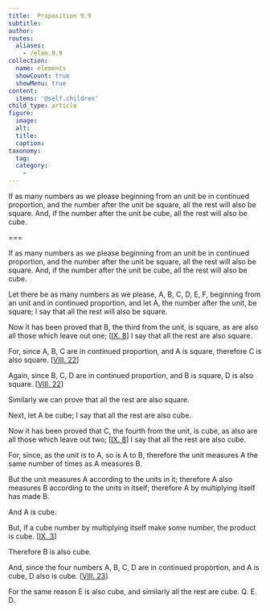 ```yaml
---
title:  Proposition 9.9
subtitle: 
author:
routes:
  aliases:
    - /elem.9.9
collection:
  name: elements
  showCount: true
  showMenu: true
content:
  items: '@self.children'
child_type: article
figure:
  image:
  alt:
  title:
  caption:
taxonomy:
  tag:
  category:
    - 
---
```


<p>
       <hi rend="ital">If as many numbers as we please beginning from an unit be in continued proportion, and the number after the unit be square, all the rest will also be square. And, if the number after the unit be cube, all the rest will also be cube.</hi>
      </p>

===

<p>
       <span class="ital">If as many numbers as we please beginning from an unit be in continued proportion, and the number after the unit be square, all the rest will also be square. And, if the number after the unit be cube, all the rest will also be cube.</span>
      </p>

<p>Let there be as many numbers as we please, <span class="ital">A</span>, <span class="ital">B</span>, <span class="ital">C</span>, <span class="ital">D</span>, <span class="ital">E</span>, <span class="ital">F</span>, beginning from an unit and in continued proportion, and let <span class="ital">A</span>, the number after the unit, be square; I say that all the rest will also be square. 
      </p>

<p>Now it has been proved that <span class="ital">B</span>, the third from the unit, is square, as are also all those which leave out one; [<a href="/elem.9.8">IX. 8</a>] I say that all the rest are also square. </p>

<p>For, since <span class="ital">A</span>, <span class="ital">B</span>, <span class="ital">C</span> are in continued proportion, and <span class="ital">A</span> is square, therefore <span class="ital">C</span> is also square. [<a href="/elem.8.22">VIII. 22</a>] </p>

<p>Again, since <span class="ital">B</span>, <span class="ital">C</span>, <span class="ital">D</span> are in continued proportion, and <span class="ital">B</span> is square, <span class="ital">D</span> is also square. [<a href="/elem.8.22">VIII. 22</a>] </p>

<p>Similarly we can prove that all the rest are also square. </p>

<p>Next, let <span class="ital">A</span> be cube; I say that all the rest are also cube. </p>

<p>Now it has been proved that <span class="ital">C</span>, the fourth from the unit, is cube, as also are all those which leave out two; [<a href="/elem.9.8">IX. 8</a>] I say that all the rest are also cube. </p>

<p>For, since, as the unit is to <span class="ital">A</span>, so is <span class="ital">A</span> to <span class="ital">B</span>, therefore the unit measures <span class="ital">A</span> the same number of times as <span class="ital">A</span> measures <span class="ital">B</span>. </p>

<p>But the unit measures <span class="ital">A</span> according to the units in it; therefore <span class="ital">A</span> also measures <span class="ital">B</span> according to the units in itself; therefore <span class="ital">A</span> by multiplying itself has made <span class="ital">B</span>. <pb n="393"/></p>

<p>And <span class="ital">A</span> is cube. </p>

<p>But, if a cube number by multiplying itself make some number, the product is cube. [<a href="/elem.9.3">IX. 3</a>] </p>

<p>Therefore <span class="ital">B</span> is also cube. </p>

<p>And, since the four numbers <span class="ital">A</span>, <span class="ital">B</span>, <span class="ital">C</span>, <span class="ital">D</span> are in continued proportion, and <span class="ital">A</span> is cube, <span class="ital">D</span> also is cube. [<a href="/elem.8.23">VIII. 23</a>] </p>

<p>For the same reason <span class="ital">E</span> is also cube, and similarly all the rest are cube. Q. E. D.</p>
